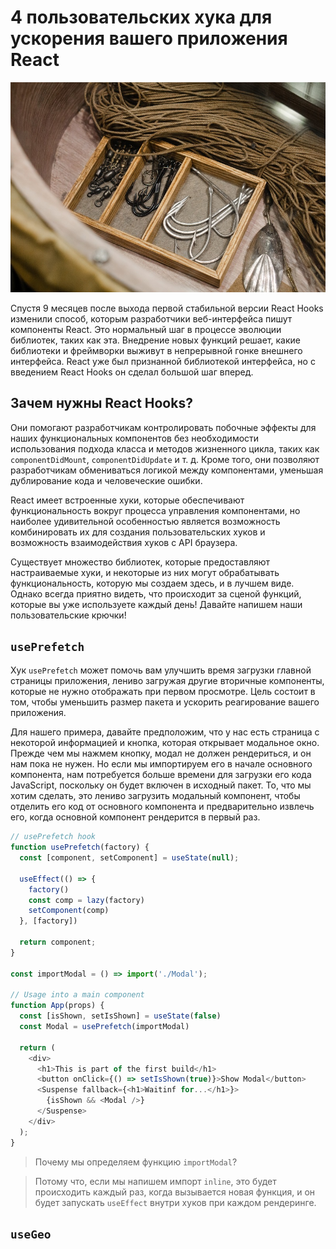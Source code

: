 # 4 пользовательских хука для ускорения вашего приложения React

![logo Users-Hooks](img/logo-users-hooks.jpg)

Спустя 9 месяцев после выхода первой стабильной версии React Hooks изменили способ, которым разработчики веб-интерфейса пишут компоненты React. Это нормальный шаг в процессе эволюции библиотек, таких как эта. Внедрение новых функций решает, какие библиотеки и фреймворки выживут в непрерывной гонке внешнего интерфейса. React уже был признанной библиотекой интерфейса, но с введением React Hooks он сделал большой шаг вперед.

## Зачем нужны React Hooks?
Они помогают разработчикам контролировать побочные эффекты для наших функциональных компонентов без необходимости использования подхода класса и методов жизненного цикла, таких как `componentDidMount`, `componentDidUpdate` и т. д. Кроме того, они позволяют разработчикам обмениваться логикой между компонентами, уменьшая дублирование кода и человеческие ошибки.

React имеет встроенные хуки, которые обеспечивают функциональность вокруг процесса управления компонентами, но наиболее удивительной особенностью является возможность комбинировать их для создания пользовательских хуков и возможность взаимодействия хуков с API браузера.

Существует множество библиотек, которые предоставляют настраиваемые хуки, и некоторые из них могут обрабатывать функциональность, которую мы создаем здесь, и в лучшем виде. Однако всегда приятно видеть, что происходит за сценой функций, которые вы уже используете каждый день! Давайте напишем наши пользовательские крючки!

## `usePrefetch`
Хук `usePrefetch` может помочь вам улучшить время загрузки главной страницы приложения, лениво загружая другие вторичные компоненты, которые не нужно отображать при первом просмотре. Цель состоит в том, чтобы уменьшить размер пакета и ускорить реагирование вашего приложения.

Для нашего примера, давайте предположим, что у нас есть страница с некоторой информацией и кнопка, которая открывает модальное окно. Прежде чем мы нажмем кнопку, модал не должен рендериться, и он нам пока не нужен. Но если мы импортируем его в начале основного компонента, нам потребуется больше времени для загрузки его кода JavaScript, поскольку он будет включен в исходный пакет. То, что мы хотим сделать, это лениво загрузить модальный компонент, чтобы отделить его код от основного компонента и предварительно извлечь его, когда основной компонент рендерится в первый раз.

```js
// usePrefetch hook
function usePrefetch(factory) {
  const [component, setComponent] = useState(null);

  useEffect(() => {
    factory()
    const comp = lazy(factory)
    setComponent(comp)
  }, [factory])

  return component;
}

const importModal = () => import('./Modal');

// Usage into a main component
function App(props) {
  const [isShown, setIsShown] = useState(false)
  const Modal = usePrefetch(importModal)

  return (
    <div>
      <h1>This is part of the first build</h1>
      <button onClick={() => setIsShown(true)}>Show Modal</button>
      <Suspense fallback={<h1>Waitinf for...</h1>}>
        {isShown && <Modal />}
      </Suspense>
    </div>
  ); 
}
```

>Почему мы определяем функцию `importModal`? 

>Потому что, если мы напишем импорт `inline`, это будет происходить каждый раз, когда вызывается новая функция, и он будет запускать `useEffect` внутри хуков при каждом рендеринге.


## `useGeo`
